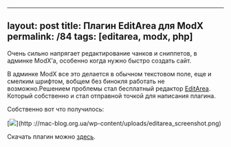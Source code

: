 ---
layout: post
title: Плагин EditArea для ModX
permalink: /84
tags: [editarea, modx, php]
----

Очень сильно напрягает редактирование чанков и сниппетов, в админке ModX’а,
особенно когда нужно быстро создать сайт.


В админке ModX все это делается в обычном текстовом поле, еще и смелким
шрифтом, вобщем без бинокля работать не возможно.Решением проблемы стал
бесплатный редактор
[EditArea](http://www.cdolivet.com/index.php?page=editArea). Который
собственно и стал отправной точкой для написания плагина.


Собственно вот что получилось:


[![](http://mac-blog.org.ua/wp-content/uploads/editarea_screenshot.png)](http
://mac-blog.org.ua/wp-content/uploads/editarea_screenshot.png)


Скачать плагин можно [здесь](http://code.google.com/p/modxeditarea/).

